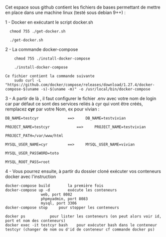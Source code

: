 Cet espace sous github contient les fichiers de bases permettant de mettre en place dans une machine linux (testé sous debian 9++) :

1 - Docker en exécutant le script docker.sh
   
      
      chmod 755 ./get-docker.sh
        
      ./get-docker.sh

2 - La commande docker-compose
    
    
        chmod 755 ./install-docker-compose
    
        ./install-docker-compose
    
    Ce fichier contient la commande suivante
        sudo curl -L "https://github.com/docker/compose/releases/download/1.27.4/docker-compose-$(uname -s)-$(uname -m)" -o /usr/local/bin/docker-compose
        
3 - A partir de là , il faut configurer le fichier .env avec votre nom de login car par défaut ce sont des services reliés à cyr qui vont être créés, remplacez <b>cyr</b> par votre Nom, ex pour vivian :

	DB_NAME=testcyr				==> 	DB_NAME=testvivian
	
	PROJECT_NAME=testcyr			==> 	PROJECT_NAME=testvivian
	
	PROJECT_PATH=/var/www/html
	
	MYSQL_USER_NAME=cyr			==> 	MYSQL_USER_NAME=vivian
	
	MYSQL_USER_PASSWORD=toto
	
	MYSQL_ROOT_PASS=root

  4 - Vous pourrez ensuite, à partir du dossier cloné exécuter vos conteneurs docker avec l'instruction
  
  	docker-compose build	 	la première fois
	docker-compose up -d		exécute les conteneurs
					web, port 8082
					phpmyadmin, port 8083
					mysql, port 3306
	docker-compose stop		pour stopper les conteneurs
	
	docker ps			pour lister les conteneurs (on peut alors voir id, port et nom des conteneurs)
	docker exec -it testcyr bash	pour exécuter bash dans le conteneur testcyr (changer de nom ou d'id de conteneur cf commande docker ps)
					
	
	
	

